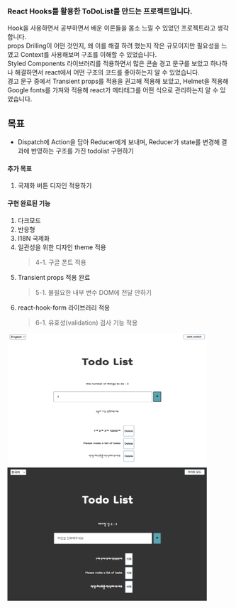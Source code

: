 ### React Hooks를 활용한 ToDoList를 만드는 프로젝트입니다.

Hook을 사용하면서 공부하면서 배운 이론들을 몸소 느낄 수 있었던 프로젝트라고 생각합니다.  
props Drilling이 어떤 것인지, 왜 이를 해결 하려 했는지 작은 규모이지만 필요성을 느꼈고 Context를 사용해보며 구조를 이해할 수 있었습니다.  
Styled Components 라이브러리를 적용하면서 많은 콘솔 경고 문구를 보았고 하나하나 해결하면서 react에서 어떤 구조의 코드를 좋아하는지 알 수 있었습니다.  
경고 문구 중에서 Transient props를 적용을 권고해 적용해 보았고, Helmet을 적용해 Google fonts를 가져와 적용해 react가 메타테그를 어떤 식으로 관리하는지 알 수 있었습니다.

## 목표

- Dispatch에 Action을 담아 Reducer에게 보내며, Reducer가 state를 변경해 결과에 반영하는 구조를 가진 todolist 구현하기

#### 추가 목표

1. 국제화 버튼 디자인 적용하기

#### 구현 완료된 기능

1. 다크모드
2. 반응형
3. I18N 국제화
4. 일관성을 위한 디자인 theme 적용
   > 4-1. 구글 폰트 적용
5. Transient props 적용 완료
   > 5-1. 불필요한 내부 변수 DOM에 전달 안하기
6. react-hook-form 라이브러리 적용
   > 6-1. 유효성(validation) 검사 기능 적용

<img src="./src/assets/en_todo.png" width="450px" height="300px" title="Todo List 이미지" alt="White_Todo"></img><br/>
<img src="./src/assets/ko_todo.png" width="450px" height="300px" title="Todo List 이미지" alt="Dark_Todo"></img><br/>
